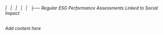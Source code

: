 ###### |   |   |   |   |   ├── Regular ESG Performance Assessments Linked to Social Impact

*Add content here*